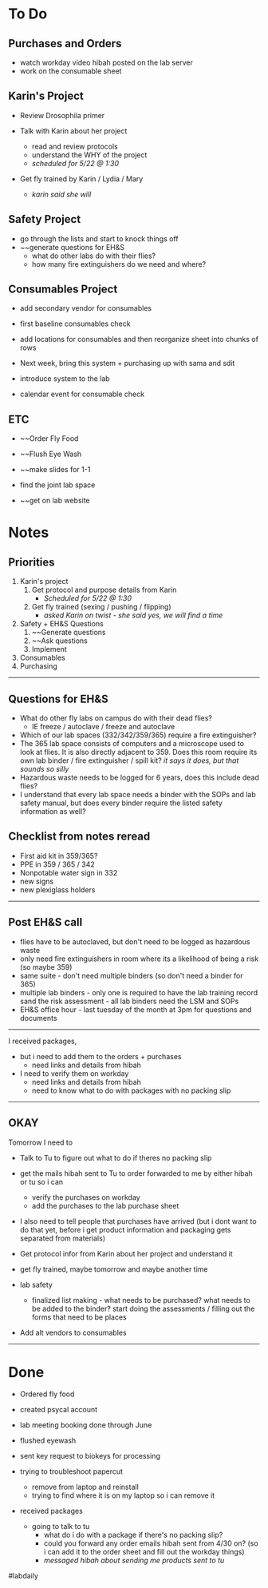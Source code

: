 # To Do

## Purchases and Orders
- watch workday video hibah posted on the lab server
- work on the consumable sheet 
## Karin's Project
- Review Drosophila primer
- Talk with Karin about her project
	- read and review protocols
	- understand the WHY of the project
	- *scheduled for 5/22 @ 1:30*

- Get fly trained by Karin / Lydia / Mary
	- *karin said she will*
## Safety Project
- go through the lists and start to knock things off
- ~~generate questions for EH&S 
	- what do other labs do with their flies?
	- how many fire extinguishers do we need and where?
## Consumables Project
- add secondary vendor for consumables
- first baseline consumables check
- add locations for consumables and then reorganize sheet into chunks of rows

- Next week, bring this system + purchasing up with sama and sdit
- introduce system to the lab
- calendar event for consumable check

## ETC
- ~~Order Fly Food
- ~~Flush Eye Wash
- ~~make slides for 1-1

- find the joint lab space
- ~~get on lab website
# Notes
## Priorities
1) Karin's project
	1) Get protocol and purpose details from Karin
		- *Scheduled for 5/22 @ 1:30*
	2) Get fly trained (sexing / pushing / flipping)
		- *asked Karin on twist - she said yes, we will find a time*
1) Safety + EH&S Questions
	1) ~~Generate questions
	3) ~~Ask questions
	4) Implement
2) Consumables
3) Purchasing

---
## Questions for EH&S
- What do other fly labs on campus do with their dead flies?
	- IE freeze / autoclave / freeze and autoclave
- Which of our lab spaces (332/342/359/365) require a fire extinguisher?
- The 365 lab space consists of computers and a microscope used to look at flies. It is also directly adjacent to 359. Does this room require its own lab binder / fire extinguisher / spill kit? *it says it does, but that sounds so silly*
- Hazardous waste needs to be logged for 6 years, does this include dead flies?
- I understand that every lab space needs a binder with the SOPs and lab safety manual, but does every binder require the listed safety information as well?

## Checklist from notes reread
- First aid kit in 359/365?
- PPE in 359 / 365 / 342
- Nonpotable water sign in 332
- new signs
- new plexiglass holders

--- 
## Post EH&S call 
- flies have to be autoclaved, but don't need to be logged as hazardous waste
- only need fire extinguishers in room where its a likelihood of being a risk (so maybe 359)
- same suite - don't need multiple binders (so don't need a binder for 365)
- multiple lab binders - only one is required to have the lab training record sand the risk assessment - all lab binders need the LSM and SOPs
- EH&S office hour - last tuesday of the month at 3pm for questions and documents

---
I received packages, 
- but i need to add them to the orders + purchases
	- need links and details from hibah
- I need to verify them on workday
	- need links and details from hibah
	- need to know what to do with packages with no packing slip
---
## OKAY
Tomorrow I need to 
- Talk to Tu to figure out what to do if theres no packing slip
- get the mails hibah sent to Tu to order forwarded to me by either hibah or tu so i can
	- verify the purchases on workday
	- add the purchases to the lab purchase sheet
- I also need to tell people that purchases have arrived (but i dont want to do that yet, before i get product information and packaging gets separated from materials)

- Get protocol infor from Karin about her project and understand it
- get fly trained, maybe tomorrow and maybe another time

- lab safety 
	- finalized list making - what needs to be purchased? what needs to be added to the binder? start doing the assessments / filling out the forms that need to be places

- Add alt vendors to consumables

---

# Done
- Ordered fly food
- created psycal account
- lab meeting booking done through June
- flushed eyewash
- sent key request to biokeys for processing

- trying to troubleshoot papercut
	- remove from laptop and reinstall
	- trying to find where it is on my laptop so i can remove it
- received packages
	- going to talk to tu
		- what do i do with a package if there's no packing slip?
		- could you forward any order emails hibah sent from 4/30 on? (so i can add it to the order sheet and fill out the workday things)
		- *messaged hibah about sending me products sent to tu*

#labdaily 